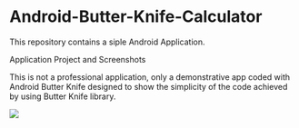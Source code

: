 # Android-Butter-Knife-Calculator


This repository contains a siple Android Application.

Application Project and Screenshots 




This is not a professional application, only a demonstrative app coded with Android Butter Knife designed to show the simplicity of the code achieved by using Butter Knife library.  
 


![](https://github.com/valdio/Android-Butter-Knife-Calculator/blob/master/Screenshots/App%20design.png)
